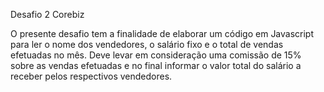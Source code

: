 Desafio 2 Corebiz

O presente desafio tem a finalidade de elaborar um código em Javascript para ler o nome dos vendedores, o salário fixo e o total de vendas efetuadas no mês.
Deve levar em consideração uma comissão de 15% sobre as vendas efetuadas e no final informar o valor total do salário a receber pelos respectivos vendedores.
